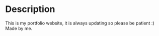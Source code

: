 # Description
This is my portfolio website, it is always updating so please be patient :)
Made by me.
